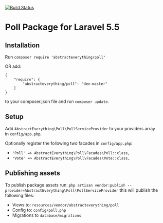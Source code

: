 [![Build Status](https://travis-ci.org/AbstractEverything/poll.svg?branch=master)](https://travis-ci.org/AbstractEverything/poll)

# Poll Package for Laravel 5.5

## Installation

Run `composer require 'abstracteverything/poll'`

OR add:

```
{
    "require": {
        "abstracteverything/poll": "dev-master"
    }
}
```

to your composer.json file and run `composer update`.

## Setup

Add `AbstractEverything\Poll\PollServiceProvider` to your providers array in `config/app.php`.

Optionally register the following two facades in `config/app.php`:

* `'Poll' => AbstractEverything\Poll\Facades\Poll::class,`
* `'Vote' => AbstractEverything\Poll\Facades\Vote::class,`

## Publishing assets

To publish package assets run: `php artisan vendor:publish --provider=AbstractEverything\Poll\PollServiceProvider` this will publish the following files:

* Views to: `resources/vendor/abstracteverything/poll`
* Config to: `config/poll.php`
* Migrations to `database/migrations`